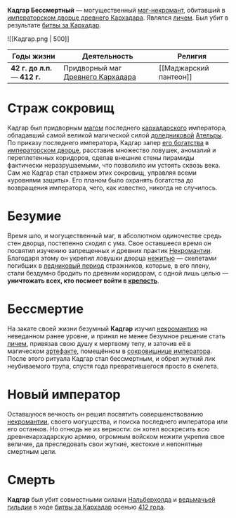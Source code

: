 **Кадгар Бессмертный** — могущественный [маг-некромант](Магия##Некромантия), обитавший в [императорском дворце древнего Кархадара](Древний%20Кархадар#Императорский%20Дворец). Являлся [личем](Лич.md). Был убит в результате [битвы за Кархадар](Битва%20за%20Кархадар).

![[Кадгар.png | 500]]

| Годы жизни                     | Деятельность                                            | Религия                |
| ------------------------------ | ------------------------------------------------------- | ---------------------- |
| **42 г. до л.п.** — **412 г.** | Придворный маг [Древнего Кархадара](Древний%20Кархадар) | [[Маджарский пантеон]] |

# Страж сокровищ
Кадгар был придворным [магом](Магия#Маги) последнего [кархадарского](Древний%20Кархадар) императора, обладавший самой великой магической силой [доледниковой](История%20Ательры#Доледниковый%20период) [Ательры](Ательра). По приказу последнего императора, Кадгар запер [его богатства](Древний%20Кархадар#Кархадарское%20сокровище%20и%20его%20секрет) в [императорском дворце](Древний%20Кархадар#Императорский%20дворец), расставив множество ловушек, аномалий и переплетенных коридоров, сделав внешние стены пирамиды фактически неразрушаемыми, что позволило им устоять сквозь века. Сам же Кадгар стал стражем этих сокровищ, управляя всеми «уровнями защиты». Его планом было охранять богатства до возвращения императора, чего, как известно, никогда не случилось. 
# Безумие
Время шло, и могущественный маг, в абсолютном одиночестве средь стен дворца, постепенно сходил с ума. Свое оставшееся время он посвятил изучению запрещенных и древних практик [Некромантии](Магия##Некромантия). Благодаря этому он укрепил ловушки дворца [нежитью](Монстры#Нежить) — скелетами погибших в [ледниковый период](История%20Ательры#Ледниковый%20период) стражников, которые, в его плену, стали бездумно бродить по древним коридорам, с одной лишь целью — **уничтожать всех, кто посмеет войти в [крепость](Древний%20Кархадар#Императорский%20Дворец)**.
# Бессмертие
На закате своей жизни безумный **Кадгар** изучил [некромантию](Магия##Некромантия) на неведанном ранее уровне, и принял не менее безумное решение стать [личем](Лич), привязав свою душу к мертвому телу, и заточив её в магическом [артефакте](Страж%20Кадгара.md#Камень%20души), помещённом в [сокровищнице императора](Древний%20Кархадар#Кархадарское%20сокровище%20и%20его%20секрет). После этого ритуала Кадгар стал бессмертным, и обрел жуткий лик неубиваемого трупа, спустя года превратившегося просто в скелета. 
# Новый император
Оставшуюся вечность он решил посвятить совершенствованию [некромантии](Магия##Некромантия), своего могущества, и поиска последнего императора или его останков. Но отнюдь не из верности: он хотел воскресить всю древнекархадарскую армию, огромным войском нежити укрепив свое величие, да преследовать свои жуткие, жестокие и непонятные смертным цели. 
# Смерть
**Кадгар** был убит совместными силами [Нальберхолда](Нальберхолд) и [ведьмачьей гильдии](Ведьмачья%20гильдия) в ходе [битвы за Кархадар](Битва%20за%20Кархадар) осенью [412 года](История%20Ательры##V%20век).